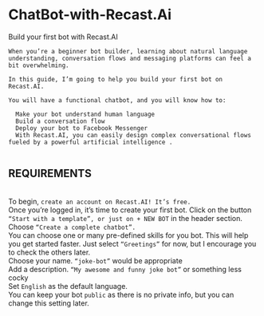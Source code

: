 # ChatBot-with-Recast.Ai
Build your first bot with Recast.AI

```
When you’re a beginner bot builder, learning about natural language understanding, conversation flows and messaging platforms can feel a bit overwhelming.

In this guide, I’m going to help you build your first bot on Recast.AI.

You will have a functional chatbot, and you will know how to:

  Make your bot understand human language
  Build a conversation flow
  Deploy your bot to Facebook Messenger
  With Recast.AI, you can easily design complex conversational flows fueled by a powerful artificial intelligence .
  
```
## REQUIREMENTS

<br /> To begin, `create an account on Recast.AI! It’s free.`
<br /> Once you’re logged in, it’s time to create your first bot. Click on the button `“Start with a template”, or just on + NEW BOT` in the header section.
<br />Choose `“Create a complete chatbot”.`
<br />You can choose one or many pre-defined skills for you bot. This will help you get started faster. Just select `“Greetings”` for now, but I encourage you to check the others later.
<br />Choose your name. `“joke-bot”` would be appropriate
<br />Add a description. `“My awesome and funny joke bot”` or something less cocky
<br />Set `English` as the default language.
<br />You can keep your bot `public` as there is no private info, but you can change this setting later.
